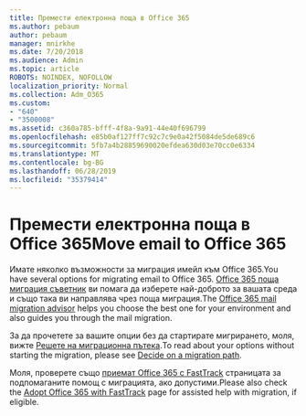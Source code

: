 ```yaml
---
title: Премести електронна поща в Office 365
ms.author: pebaum
author: pebaum
manager: mnirkhe
ms.date: 7/20/2018
ms.audience: Admin
ms.topic: article
ROBOTS: NOINDEX, NOFOLLOW
localization_priority: Normal
ms.collection: Adm_O365
ms.custom:
- "640"
- "3500008"
ms.assetid: c360a785-bfff-4f8a-9a91-44e40f696799
ms.openlocfilehash: e85b0af127ff7c92c7c9e0a42f5084de5de689c6
ms.sourcegitcommit: 5fb7a4b28859690020efdea630d03e70cc0e6334
ms.translationtype: MT
ms.contentlocale: bg-BG
ms.lasthandoff: 06/28/2019
ms.locfileid: "35379414"
---
```

# <a name="move-email-to-office-365"></a><span data-ttu-id="91231-102">Премести електронна поща в Office 365</span><span class="sxs-lookup"><span data-stu-id="91231-102">Move email to Office 365</span></span>

<span data-ttu-id="91231-103">Имате няколко възможности за миграция имейл към Office 365.</span><span class="sxs-lookup"><span data-stu-id="91231-103">You have several options for migrating email to Office 365.</span></span> <span data-ttu-id="91231-104">[Office 365 поща миграция съветник](https://aka.ms/alchemyinsight-mailmigrationadvisor) ви помага да изберете най-доброто за вашата среда и също така ви направлява чрез поща миграция.</span><span class="sxs-lookup"><span data-stu-id="91231-104">The [Office 365 mail migration advisor](https://aka.ms/alchemyinsight-mailmigrationadvisor) helps you choose the best one for your environment and also guides you through the mail migration.</span></span>
  
<span data-ttu-id="91231-105">За да прочетете за вашите опции без да стартирате мигрирането, моля, вижте [Решете на миграционна пътека](https://docs.microsoft.com/en-us/Exchange/mailbox-migration/decide-on-a-migration-path).</span><span class="sxs-lookup"><span data-stu-id="91231-105">To read about your options without starting the migration, please see [Decide on a migration path](https://docs.microsoft.com/en-us/Exchange/mailbox-migration/decide-on-a-migration-path).</span></span>

<span data-ttu-id="91231-106">Моля, проверете също [приемат Office 365 с FastTrack](https://www.microsoft.com/fasttrack/microsoft-365/office-365) страницата за подпомаганите помощ с миграцията, ако допустими.</span><span class="sxs-lookup"><span data-stu-id="91231-106">Please also check the [Adopt Office 365 with FastTrack](https://www.microsoft.com/fasttrack/microsoft-365/office-365) page for assisted help with migration, if eligible.</span></span>
  